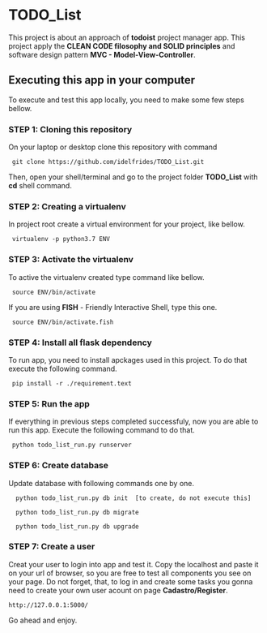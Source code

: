 # TODO_List


This project is about an approach  of **todoist** project manager app.
This project apply the **CLEAN CODE filosophy and SOLID principles**  and software design pattern **MVC - Model-View-Controller**. 


## Executing this app in your computer
To execute and test this app locally, you need to make some few steps bellow.


### STEP 1: Cloning this repository

On your laptop or desktop clone this repository with command 

     git clone https://github.com/idelfrides/TODO_List.git 


Then, open your shell/terminal and go to the project folder **TODO_List**  with **cd** shell command.

### STEP 2: Creating a virtualenv 

In project root create a virtual environment for your project, like bellow.

     virtualenv -p python3.7 ENV 


### STEP 3: Activate the virtualenv 

To active the virtualenv created  type command  like bellow.

     source ENV/bin/activate
     
If you are using **FISH** - Friendly Interactive Shell, type this one.

     source ENV/bin/activate.fish
     

### STEP 4: Install all flask dependency

To run app, you need to install apckages used in this project. To do that execute the following  command.

     pip install -r ./requirement.text


### STEP 5: Run the app

If everything in previous steps completed successfuly, now you are able to run this app. Execute  the following  command to do that.

     python todo_list_run.py runserver
     


### STEP 6: Create database

Update database with following commands one by one.

      python todo_list_run.py db init  [to create, do not execute this]
      
      python todo_list_run.py db migrate
          
      python todo_list_run.py db upgrade
          
          
          
### STEP 7: Create a user

Creat your user to login into app and test it.  Copy the localhost and paste it on your url of browser, so you are free to test all components you see on your page. Do not forget, that, to log in and create some tasks you gonna need to create your own user acount on page **Cadastro/Register**. 

    http://127.0.0.1:5000/
     

Go ahead and enjoy.
 







